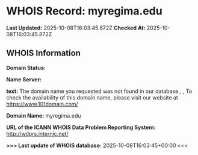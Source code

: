# WHOIS Record: myregima.edu

**Last Updated:** 2025-10-08T16:03:45.872Z
**Checked At:** 2025-10-08T16:03:45.872Z

## WHOIS Information

**Domain Status:** 

**Name Server:** 

**text:** The domain name you requested was not found in our database., , To check the availability of this domain name, please visit our website at https://www.101domain.com/

**Domain Name:** myregima.edu

**URL of the ICANN WHOIS Data Problem Reporting System:** http://wdprs.internic.net/

**>>> Last update of WHOIS database:** 2025-10-08T16:03:45+00:00 <<<

